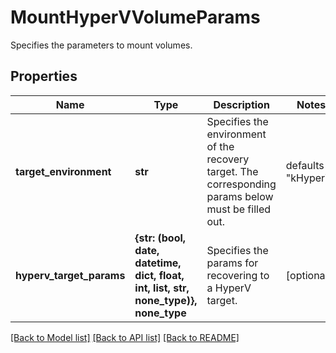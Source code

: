 # MountHyperVVolumeParams

Specifies the parameters to mount volumes.

## Properties
Name | Type | Description | Notes
------------ | ------------- | ------------- | -------------
**target_environment** | **str** | Specifies the environment of the recovery target. The corresponding params below must be filled out. | defaults to "kHyperV"
**hyperv_target_params** | **{str: (bool, date, datetime, dict, float, int, list, str, none_type)}, none_type** | Specifies the params for recovering to a HyperV target. | [optional] 

[[Back to Model list]](../README.md#documentation-for-models) [[Back to API list]](../README.md#documentation-for-api-endpoints) [[Back to README]](../README.md)


